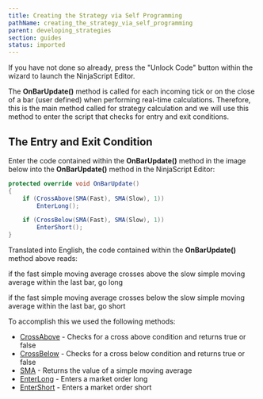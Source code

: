 ```yaml
---
title: Creating the Strategy via Self Programming
pathName: creating_the_strategy_via_self_programming
parent: developing_strategies
section: guides
status: imported
---
```


If you have not done so already, press the "Unlock Code" button within the wizard to launch the NinjaScript Editor.

The **OnBarUpdate()** method is called for each incoming tick or on the close of a bar (user defined) when performing real-time calculations. Therefore, this is the main method called for strategy calculation and we will use this method to enter the script that checks for entry and exit conditions.

## The Entry and Exit Condition

Enter the code contained within the **OnBarUpdate()** method in the image below into the **OnBarUpdate()** method in the NinjaScript Editor:

```csharp
protected override void OnBarUpdate()
{
    if (CrossAbove(SMA(Fast), SMA(Slow), 1))
        EnterLong();

    if (CrossBelow(SMA(Fast), SMA(Slow), 1))
        EnterShort();
}
```

Translated into English, the code contained within the **OnBarUpdate()** method above reads:

if the fast simple moving average crosses above the slow simple moving average within the last bar, go long

if the fast simple moving average crosses below the slow simple moving average within the last bar, go short

To accomplish this we used the following methods:

* [CrossAbove](crossabove) - Checks for a cross above condition and returns true or false
* [CrossBelow](crossbelow) - Checks for a cross below condition and returns true or false
* [SMA](moving_average_-_simple_sma) - Returns the value of a simple moving average
* [EnterLong](enterlong) - Enters a market order long
* [EnterShort](entershort) - Enters a market order short
